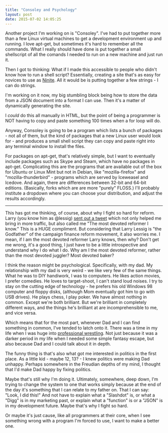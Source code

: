 ```yaml
---
title: "Consoley and Psychology"
layout: post
date: 2015-07-02 14:05:25
---
```



Another project I'm working on is "Consoley". I've had to put together more than a few Linux virtual machines to get a development environment up and running. I love apt-get, but sometimes it's hard to remember all the commands. What I really should have done is put together a small shellscript of all the comands I needed to run on a new machine and just run it. <!-- break -->

Then I got to thinking: What if I made this accessible to people who didn't know how to run a shell script? Essentially, creating a site that's as easy for novices to use as [Ninite](https://ninite.com/). All it would be is putting together a few strings - I can do strings. 

I'm working on it now, my big stumbling block being how to store the data from a JSON document into a format I can use. Then it's a matter of dynamically generating the site. 

I *could* do this all manually in HTML, but the point of being a programmer is NOT having to copy and paste something 100 times when a for loop will do. 

Anyway, Consoley is going to be a program which lists a bunch of packages - not all of them, but the kind of packages that a new Linux user would look for - and produces a small shell script they can copy and paste right into any terminal window to install the files. 

For packages on apt-get, that's relatively simple, but I want to eventually include packages such as Skype and Steam, which have no packages in apt-get. Complicating this are the programs that are available out of the box for Ubuntu or Linux Mint but not in Debian, like "mozilla-firefox" and "mozilla-thunderbird" - programs which are served by Iceweasel and Icedove. And again, there are differences between 32-bit and 64-bit editions. (Basically, forks which are are more "purely" FLOSS.) I'll probably institute a dropdown where you can choose your distribution, and adjust the results accordingly. 

---

This has got me thinking, of course, about why I fight so hard for reform. Larry (you know him as @lessig) [sent out a tweet](https://twitter.com/lessig/status/616277908412309504) which not only helped me bring in more traffic, but also called me "The most devoted reformer I know." This is a HUGE compliment. But considering that Larry Lessig is "the Godfather" of the campaign finance reform movement, it also worries me. I mean, if I am the most devoted reformer Larry knows, then why? Don't get me wrong, it's a good thing, I just have to be a little introspective and understand why I do what I do. Why am I the most devoted reformer, rather than the most devoted juggler? Most devoted baker?

I think the reason might be psychological. Specifically, with my dad. My relationship with my dad is very weird - we like very few of the same things. What he was to DIY handiwork, I was to computers. He likes action movies, I prefer comedies. He loves to target-shoot, I can't stand loud noises. I try to stay on the cutting edge of technology - he prefers his old Windows 98 computer and floppy disks, (although Mom eventually got him to go with USB drives). He plays chess, I play poker. We have almost nothing in common. Except we're both brilliant. But we're brilliant in completely different ways, and the things he's brilliant at are incomprehensible to me, and vice versa. 

Which means that for the most part, whenever Dad and I can find something in common, I've tended to latch onto it. There was a time in my life when I was huge into [professional wrestling](https://www.youtube.com/watch?v=p7Q4EVpIFIk). Not just because it was a darker period in my life when I needed some simple fantasy escape, but also because Dad and I could talk about it in depth. 

The funny thing is that's also what got me interested in politics in the first place. As a little kid - maybe 12, 13? - I knew politics were making Dad unhappy. Perhaps somewhere in the Freudian depths of my mind, I thought that I'd make Dad happy by fixing politics. 

Maybe that's still why I'm doing it. Ultimately, somewhere, deep down, I'm trying to change the system to one that works simply because at the end of the day it's something that I can relate to my father on. That I can say: "Look, I did this!" And not have to explain what a "Slashdot" is, or what a "Digg" is in my marketing past, or explain what a "function" is or a "JSON" is in my development future. Maybe that's why I fight so hard. 

Or maybe it's just cause, like all programmers at their core, when I see something wrong with a program I'm forced to use, I want to make a better one. 